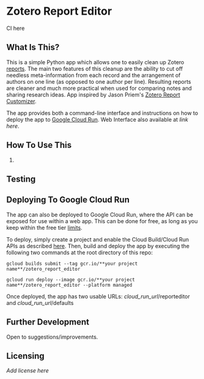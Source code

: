 Zotero Report Editor
==============================
CI here

What Is This?
-------------

This is a simple Python app which allows one to easily clean up Zotero [reports](https://www.zotero.org/support/reports#%20sort_order).  The main two features of this cleanup are the ability to cut off needless meta-information from each record and the arrangement of authors on one line (as opposed to one author per line).  Resulting reports are cleaner and much more practical when used for comparing notes and sharing research ideas.  App inspired by Jason Priem's [Zotero Report Customizer](http://jasonpriem.org/projects/report_cleaner.php).

The app provides both a command-line interface and instructions on how to deploy the app to [Google Cloud Run](https://cloud.google.com/run/).  Web Interface also available at *link here*.

How To Use This
---------------

1.

Testing
-------

Deploying To Google Cloud Run
-----------------------------

The app can also be deployed to Google Cloud Run, where the API can be exposed for use within a web app.  This can be done for free, as long as you keep within the free tier [limits](https://cloud.google.com/run/pricing).

To deploy, simply create a project and enable the Cloud Build/Cloud Run APIs as described [here](https://cloud.google.com/run/docs/quickstarts/build-and-deploy).  Then, build and deploy the app by executing the following two commands at the root directory of this repo:

`gcloud builds submit --tag gcr.io/**your project name**/zotero_report_editor`

`gcloud run deploy --image gcr.io/**your project name**/zotero_report_editor --platform managed`

Once deployed, the app has two usable URLs: *cloud_run_url*/reporteditor and *cloud_run_url*/defaults

Further Development
-------------------
Open to suggestions/improvements.

Licensing
---------
*Add license here*
